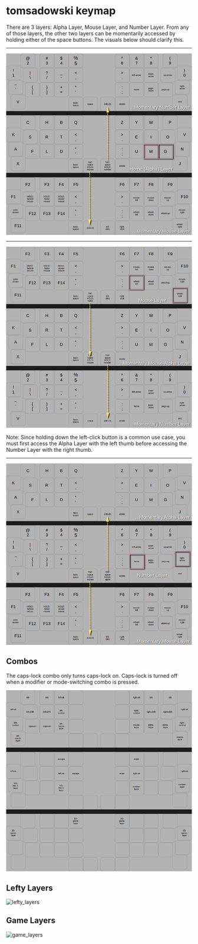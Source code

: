 # tomsadowski keymap

There are 3 layers: Alpha Layer, Mouse Layer, and Number Layer. From any of those layers, the other two layers can be momentarily accessed by holding either of the space buttons. The visuals below should clarify this.   

---  

![alpha_layer_graph](pics/alpha_graph.png)  

---  

![mouse_layer_graph](pics/mouse_graph.png)  

Note: Since holding down the left-click button is a common use case, you must first access the Alpha Layer with the left thumb before accessing the Number Layer with the right thumb.  

---  

![number_layer_graph](pics/number_graph.png)  

## Combos  

The caps-lock combo only turns caps-lock on. Caps-lock is turned off when a modifier or mode-switching combo is pressed.   

![combos](pics/combos.png)  

## Lefty Layers   

![lefty_layers](pics/lefty_layers.png)   

## Game Layers   

![game_layers](pics/game_layers.png)  

